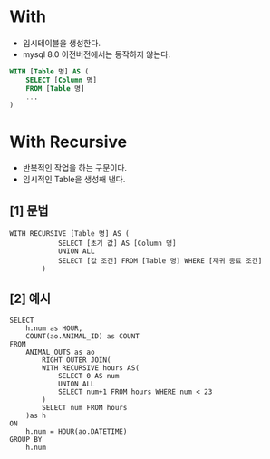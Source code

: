 # With
- 임시테이블을 생성한다.
- mysql 8.0 이전버전에서는 동작하지 않는다.
```sql
WITH [Table 명] AS (
    SELECT [Column 명]
    FROM [Table 명]
    ...
)
```

# With Recursive
- 반복적인 작업을 하는 구문이다.
- 임시적인 Table을 생성해 낸다.

## [1] 문법
```mysql
WITH RECURSIVE [Table 명] AS (
            SELECT [초기 값] AS [Column 명]
            UNION ALL
            SELECT [값 조건] FROM [Table 명] WHERE [재귀 종료 조건]
        )
```


## [2] 예시
```mysql
SELECT
    h.num as HOUR,
    COUNT(ao.ANIMAL_ID) as COUNT
FROM
    ANIMAL_OUTS as ao
        RIGHT OUTER JOIN(
        WITH RECURSIVE hours AS(
            SELECT 0 AS num
            UNION ALL
            SELECT num+1 FROM hours WHERE num < 23
        )
        SELECT num FROM hours
    )as h
ON
    h.num = HOUR(ao.DATETIME)
GROUP BY
    h.num
```